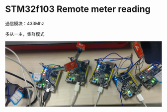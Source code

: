 # STM32f103 Remote meter reading

通信模块：433Mhz

多从一主，集群模式

![hardware](https://github.com/moonclearner/MINI_projetc_E64/blob/master/image/hardware.png?raw=true)

